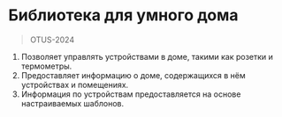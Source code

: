 # Библиотека для умного дома  

> OTUS-2024

1. Позволяет управлять устройствами в доме, такими как розетки и термометры.
2. Предоставляет информацию о доме, содержащихся в нём устройствах и помещениях.
3. Информация по устройствам предоставляется на основе настраиваемых шаблонов.
